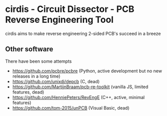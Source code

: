 cirdis - Circuit Dissector - PCB Reverse Engineering Tool
=========================================================

cirdis aims to make reverse engineering 2-sided PCB's succeed in a breeze


Other software
---

There have been some attempts

* https://github.com/pcbre/pcbre (Python, active development but no new releases in a long time)
* https://github.com/unixdj/depcb (C, dead)
* https://github.com/MartijnBraam/pcb-re-toolkit (vanilla JS, limited features, dead)
* https://github.com/HenniePeters/RevEngE (C++, active, minimal features)
* https://github.com/tom-2015/unPCB (Visual Basic, dead)
